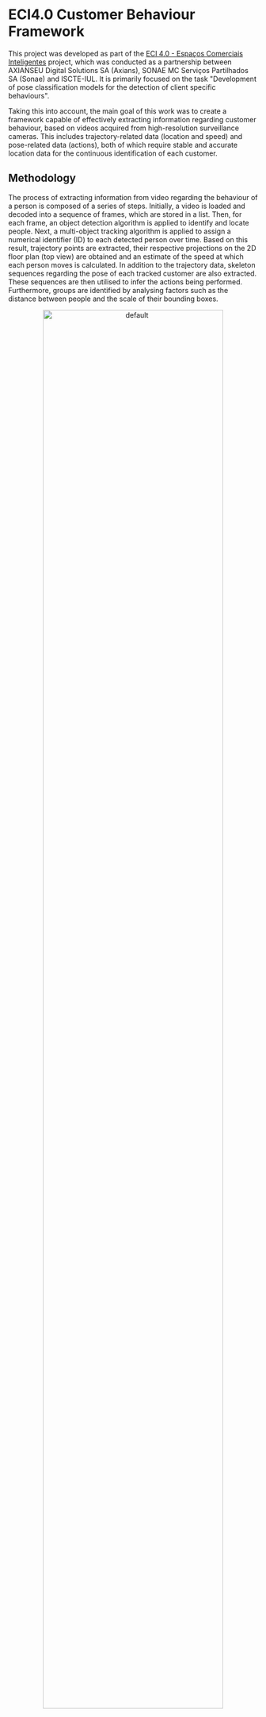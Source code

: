 # ECI4.0 Customer Behaviour Framework
This project was developed as part of the <a href="https://ciencia.iscte-iul.pt/projects/smart-commercial-spaces/1736" target="_blank">ECI 4.0 - Espaços Comerciais Inteligentes</a>
project, which was conducted as a partnership between AXIANSEU Digital Solutions SA (Axians), SONAE MC Serviços Partilhados SA (Sonae) and ISCTE-IUL.
It is primarily focused on the task "Development of pose classification models for the detection of client specific behaviours".

Taking this into account, the main goal of this work was to create a framework capable of effectively extracting information regarding customer behaviour, 
based on videos acquired from high-resolution surveillance cameras. This includes trajectory-related data (location and speed) and pose-related data (actions), 
both of which require stable and accurate location data for the continuous identification of each customer.

## Methodology

The process of extracting information from video regarding the behaviour of a person is composed of a series of steps. Initially, a video is loaded and decoded 
into a sequence of frames, which are stored in a list. Then, for each frame, an object detection algorithm is applied to identify and locate people. Next, a 
multi-object tracking algorithm is applied to assign a numerical identifier (ID) to each detected person over time. Based on this result, trajectory points are 
extracted, their respective projections on the 2D floor plan (top view) are obtained and an estimate of the speed at which each person moves is calculated. In 
addition to the trajectory data, skeleton sequences regarding the pose of each tracked customer are also extracted. These sequences are then utilised to infer the 
actions being performed. Furthermore, groups are identified by analysing factors such as the distance between people and the scale of their bounding boxes.

<p align="center">
    <img src="https://github.com/simaoc00/eci4.0-customer-behaviour/assets/58070852/74c8ad87-6c37-44c0-8c4d-33659ad3fc0d" alt="default" width="85%"/>
</p>

When certain obstacles are present in the scene, for instance cars, lampposts, trees, and bushes (in a street scene) or items, shelves, and banners (in a retail 
shop scene), they are likely to occlude people standing close to them. This causes the detections made by the object detection algorithm to simply surround 
the visible area of the occluded individuals. To address this problem, we developed a mechanism to detect whether or not an individual is occluded and, if so, to 
automatically adjust the dimensions of its bounding box to include the occluded area.

Furthermore, there are a few circumstances that can lead to oscillations in both the location and the dimensions of the bounding boxes throughout a sequence of 
consecutive video frames. These oscillations cause the extracted points to present irregularities in the trajectory. In order to mitigate these irregularities and, 
consecutively, generate more reliable path information, a smoothing method was applied.

## Usage

So that users can experiment with the project, we provided some videos in the [demos](demos/videos) folder. These are divided into two sections: 
[occlusion_aware_detection_and_tracking](demos/videos/action_recognition) and [action_recognition](demos/videos/action_recognition) - where the videos in the
former were chosen to demonstrate the trajectory-related data (including the occlusion-aware mechanism and trajectory smoothing method), and the videos in the
latter were chosen to demonstrate the pose-related data (since the action recognition models were trained to recognise the actions depicted in them).

With this in mind, you must first install all the necessary requirements using the following command:

```console
cd <project root directory>
pip install -r requirements.txt
```

(IMPORTANT) Note that in the [requirements.txt](requirements.txt) file, there are two commented lines corresponding to the CPU version of PyTorch. If you don't have a CUDA-enabled GPU, 
you need to uncomment these lines and comment the CUDA versions instead:

```python
-f https://download.pytorch.org/whl/torch_stable.html
# torch==1.11.0+cu113
torch==1.11.0+cpu
-f https://download.pytorch.org/whl/torch_stable.html
# torchvision==0.12.0+cu113
torchvision==0.12.0+cpu
```

Once the requirements have been installed, the framework can then be executed by simply running the main.py script.

```console
cd <project root directory>
python main.py video_name --homography (optional) --action-recognizer (options=stgcn|2sagcn) (default=2sagcn)
```

An example command is as follows:

```console
python main.py VIRAT_S_010208_03_000201_000232.mp4
```

## Citation

```bibtex
@inproceedings{correia2023eci40,
    title={Occlusion-Aware Pedestrian Detection and Tracking},
    author={Correia, Simão and Mendes, Diogo and Jorge, Pedro and Brandão, Tomás and Arriaga, Patrícia and Nunes, Luís},
    booktitle={2023 30th International Conference on Systems, Signals and Image Processing (IWSSIP)},
    year={2023}
}
```

## Acknowledgement

This project uses the works of [YOLOv5](https://github.com/ultralytics/yolov5), [ByteTrack](https://github.com/ifzhang/ByteTrack), [MMPose](https://github.com/open-mmlab/mmpose) 
(including [HRNet](https://github.com/leoxiaobin/deep-high-resolution-net.pytorch)), and [MMAction2](https://github.com/open-mmlab/mmaction2) (including [ST-GCN](https://github.com/yysijie/st-gcn) & 
[2s-AGCN](https://github.com/lshiwjx/2s-AGCN)).
